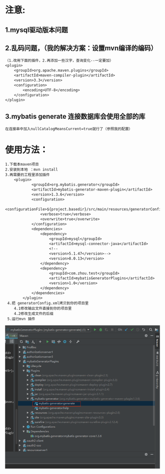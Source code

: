 # 注意:
##  1.mysql驱动版本问题

##  2.乱码问题，（我的解决方案：设置mvn编译的编码）

    （1.改用下面的插件，2.再添加一些汉字，查询变化--一定要加）
    <plugin>
        <groupId>org.apache.maven.plugins</groupId>
        <artifactId>maven-compiler-plugin</artifactId>
        <version>3.3</version>
        <configuration>
            <encoding>UTF-8</encoding>
        </configuration>
    </plugin>

##  3.mybatis generate 连接数据库会使用全部的库
    
    在连接串中加入nullCatalogMeansCurrent=true就行了（参照我的配置）

#   使用方法：
    
    1.下载本maven项目
    2.安装到本地 ：mvn install
    3.再需要的工程里添加插件
        <plugin>
                <groupId>org.mybatis.generator</groupId>
                <artifactId>mybatis-generator-maven-plugin</artifactId>
                <version>1.3.6</version>
                <configuration>
                    <configurationFile>${project.basedir}/src/main/resources/generatorConfig.xml</configurationFile>
                    <verbose>true</verbose>
                    <overwrite>true</overwrite>
                </configuration>
                <dependencies>
                    <dependency>
                        <groupId>mysql</groupId>
                        <artifactId>mysql-connector-java</artifactId>
                        <!--
                        <version>5.1.47</version>-->
                        <version>8.0.13</version>
                    </dependency>
                    <dependency>
                        <groupId>com.zhou.test</groupId>
                        <artifactId>mybatisGeneratorPlugins</artifactId>
                        <version>1.0</version>
                    </dependency>
                </dependencies>
            </plugin>
     4.把 generatorConfig.xml拷贝到你的项目里
        4.1修改输出文件直接到你的项目里
        4.2修改生成文件的后缀
     5.运行mvn 插件 
![运行插件](./运行插件.png)